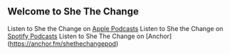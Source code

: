 ## Welcome to She The Change

Listen to She the Change on [Apple Podcasts](https://podcasts.apple.com/us/podcast/she-the-change/id1518482016) 
Listen to She the Change on [Spotify Podcasts](https://open.spotify.com/show/4kjhQhpJtoZoRXx5MIU1cH)
Listen to She The Change on [Anchor] (https://anchor.fm/shethechangepod)


